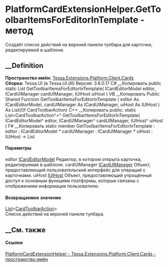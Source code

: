 # PlatformCardExtensionHelper.GetToolbarItemsForEditorInTemplate - метод
Создаёт список действий на верхней панели тулбара для карточки, редактируемой
в шаблоне.
## __Definition
 **Пространство имён:**
[Tessa.Extensions.Platform.Client.Cards](N_Tessa_Extensions_Platform_Client_Cards.htm)  
 **Сборка:** Tessa.UI (в Tessa.UI.dll) Версия: 3.6.0.17
C# __Копировать
     public static List<CardToolbarAction> GetToolbarItemsForEditorInTemplate(
    	ICardEditorModel editor,
    	ICardUIManager cardUIManager,
    	IUIHost uiHost
    )
VB __Копировать
     Public Shared Function GetToolbarItemsForEditorInTemplate ( 
    	editor As ICardEditorModel,
    	cardUIManager As ICardUIManager,
    	uiHost As IUIHost
    ) As List(Of CardToolbarAction)
C++ __Копировать
     public:
    static List<CardToolbarAction^>^ GetToolbarItemsForEditorInTemplate(
    	ICardEditorModel^ editor, 
    	ICardUIManager^ cardUIManager, 
    	IUIHost^ uiHost
    )
F# __Копировать
     static member GetToolbarItemsForEditorInTemplate : 
            editor : ICardEditorModel * 
            cardUIManager : ICardUIManager * 
            uiHost : IUIHost -> List<CardToolbarAction> 
#### Параметры
editor [ICardEditorModel](T_Tessa_UI_Cards_ICardEditorModel.htm)
    Редактор, в котором открыта карточка, редактируемая в шаблоне.
cardUIManager [ICardUIManager](T_Tessa_UI_Cards_ICardUIManager.htm)
    Объект, предоставляющий пользовательский интерфейс для операций с карточками.
uiHost [IUIHost](T_Tessa_UI_IUIHost.htm)
     Объект, предоставляющий упрощённый доступ к основным функциям платформы, которые связаны с отображением информации пользователю. 
#### Возвращаемое значение
[List](https://learn.microsoft.com/dotnet/api/system.collections.generic.list-1)<[CardToolbarAction](T_Tessa_UI_Cards_CardToolbarAction.htm)>  
Список действий на верхней панели тулбара.
##  __См. также
#### Ссылки
[PlatformCardExtensionHelper -
](T_Tessa_Extensions_Platform_Client_Cards_PlatformCardExtensionHelper.htm)
[Tessa.Extensions.Platform.Client.Cards - пространство
имён](N_Tessa_Extensions_Platform_Client_Cards.htm)
